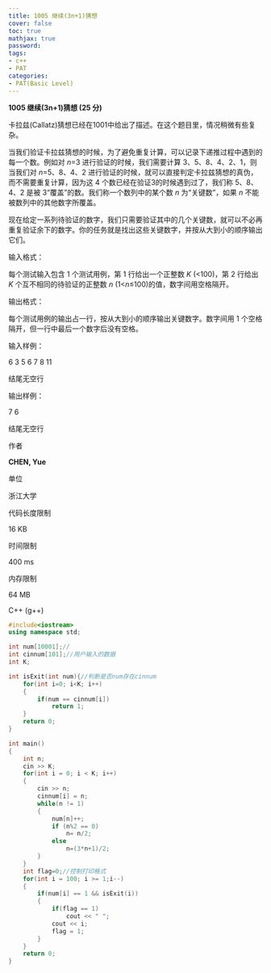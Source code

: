 ```yaml
---
title: 1005 继续(3n+1)猜想
cover: false
toc: true
mathjax: true
password:
tags:
- c++
- PAT
categories:
- PAT(Basic Level)
---
```


**1005 继续(3n+1)猜想 (25 分)**

卡拉兹(Callatz)猜想已经在1001中给出了描述。在这个题目里，情况稍微有些复杂。

当我们验证卡拉兹猜想的时候，为了避免重复计算，可以记录下递推过程中遇到的每一个数。例如对 *n*=3 进行验证的时候，我们需要计算 3、5、8、4、2、1，则当我们对 *n*=5、8、4、2 进行验证的时候，就可以直接判定卡拉兹猜想的真伪，而不需要重复计算，因为这 4 个数已经在验证3的时候遇到过了，我们称 5、8、4、2 是被 3“覆盖”的数。我们称一个数列中的某个数 *n* 为“关键数”，如果 *n* 不能被数列中的其他数字所覆盖。

现在给定一系列待验证的数字，我们只需要验证其中的几个关键数，就可以不必再重复验证余下的数字。你的任务就是找出这些关键数字，并按从大到小的顺序输出它们。

输入格式：

每个测试输入包含 1 个测试用例，第 1 行给出一个正整数 *K* (<100)，第 2 行给出 *K* 个互不相同的待验证的正整数 *n* (1<*n*≤100)的值，数字间用空格隔开。

输出格式：

每个测试用例的输出占一行，按从大到小的顺序输出关键数字。数字间用 1 个空格隔开，但一行中最后一个数字后没有空格。

输入样例：

6 3 5 6 7 8 11

结尾无空行

输出样例：

7 6

结尾无空行

作者

**CHEN, Yue**

单位

浙江大学

代码长度限制

16 KB

时间限制

400 ms

内存限制

64 MB

C++ (g++)

```c++
#include<iostream>
using namespace std;

int num[10001];//
int cinnum[101];//用户输入的数据
int K;

int isExit(int num){//判断是否num存在cinnum
    for(int i=0; i<K; i++) 
    {
        if(num == cinnum[i])
            return 1;
    }
    return 0;
}

int main()
{
    int n;
    cin >> K;
    for(int i = 0; i < K; i++)
    {
        cin >> n;
        cinnum[i] = n;
        while(n != 1)
        {
            num[n]++;
            if (n%2 == 0)
                n= n/2;
            else
                n=(3*n+1)/2;
        }
    }
    int flag=0;//控制打印格式
    for(int i = 100; i >= 1;i--)
    {
        if(num[i] == 1 && isExit(i))
        {
            if(flag == 1)
                cout << " ";
            cout << i;
            flag = 1;
        }
    }
    return 0;
}
```

